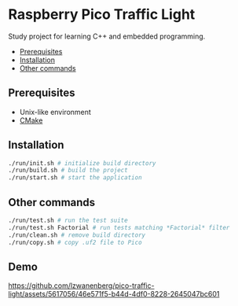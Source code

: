# Raspberry Pico Traffic Light

Study project for learning C++ and embedded programming.

- [Prerequisites](#preqrequisites)
- [Installation](#installation)
- [Other commands](#other-commands)

## Prerequisites

- Unix-like environment
- [CMake](https://cmake.org/)

## Installation

```.sh
./run/init.sh # initialize build directory
./run/build.sh # build the project
./run/start.sh # start the application
```

## Other commands

```.sh
./run/test.sh # run the test suite
./run/test.sh Factorial # run tests matching *Factorial* filter
./run/clean.sh # remove build directory
./run/copy.sh # copy .uf2 file to Pico
```

## Demo

https://github.com/lzwanenberg/pico-traffic-light/assets/5617056/46e571f5-b44d-4df0-8228-2645047bc601


